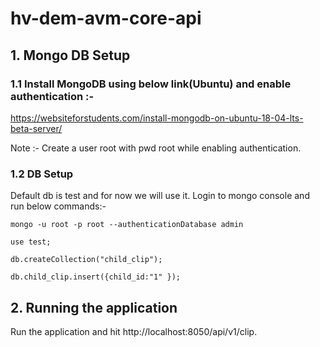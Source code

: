 # hv-dem-avm-core-api

## 1. Mongo DB Setup 

### 1.1 Install MongoDB using below link(Ubuntu) and enable authentication :- 
https://websiteforstudents.com/install-mongodb-on-ubuntu-18-04-lts-beta-server/

Note :- Create a user root with pwd root while enabling authentication.

### 1.2 DB Setup 
Default db is test and for now we will use it.
Login to mongo console and run below commands:-
```
mongo -u root -p root --authenticationDatabase admin

use test;

db.createCollection("child_clip");

db.child_clip.insert({child_id:"1" });
```

## 2. Running the application
Run the application and hit http://localhost:8050/api/v1/clip.
